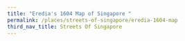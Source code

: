 ```yaml
---
title: "Eredia's 1604 Map of Singapore "
permalink: /places/streets-of-singapore/eredia-1604-map
third_nav_title: Streets Of Singapore
---
```

